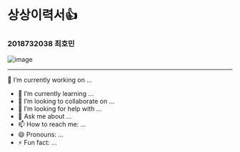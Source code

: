 # 상상이력서👍
### <right> 2018732038 최호민
 ![image](https://user-images.githubusercontent.com/101074052/190560347-9be13106-1d94-4b8b-ae14-d638809b6612.png)



---



 🔭 I’m currently working on ...
- 🌱 I’m currently learning ...
- 👯 I’m looking to collaborate on ...
- 🤔 I’m looking for help with ...
- 💬 Ask me about ...
- 📫 How to reach me: ...
- 😄 Pronouns: ...
- ⚡ Fun fact: ...

